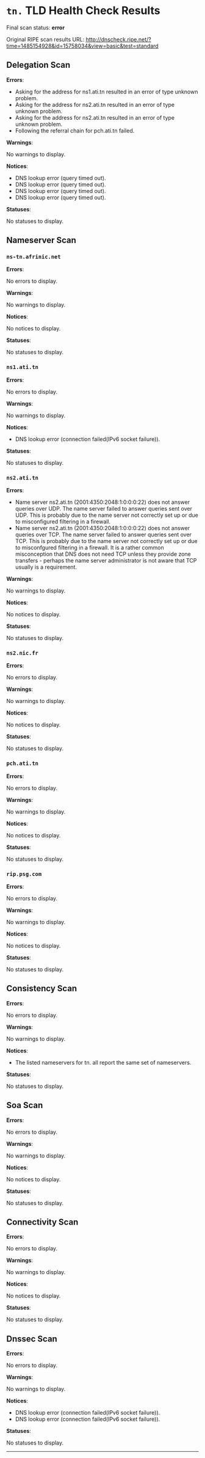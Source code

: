 # `tn.` TLD Health Check Results

Final scan status: **error** 

Original RIPE scan results URL: http://dnscheck.ripe.net/?time=1485154928&id=15758034&view=basic&test=standard

## Delegation Scan

**Errors**:

* Asking for the address for ns1.ati.tn resulted in an error of type unknown problem.
* Asking for the address for ns2.ati.tn resulted in an error of type unknown problem.
* Asking for the address for ns2.ati.tn resulted in an error of type unknown problem.
* Following the referral chain for pch.ati.tn failed.

**Warnings**:

No warnings to display.

**Notices**:

* DNS lookup error (query timed out).
* DNS lookup error (query timed out).
* DNS lookup error (query timed out).
* DNS lookup error (query timed out).

**Statuses**:

No statuses to display.

## Nameserver Scan

### `ns-tn.afrinic.net`

**Errors**:

No errors to display.

**Warnings**:

No warnings to display.

**Notices**:

No notices to display.

**Statuses**:

No statuses to display.

### `ns1.ati.tn`

**Errors**:

No errors to display.

**Warnings**:

No warnings to display.

**Notices**:

* DNS lookup error (connection failed(IPv6 socket failure)).

**Statuses**:

No statuses to display.

### `ns2.ati.tn`

**Errors**:

* Name server ns2.ati.tn (2001:4350:2048:1:0:0:0:22) does not answer queries over UDP. The name server failed to answer queries sent over UDP.  This is probably due to the name server not correctly set up or due to misconfigured filtering in a firewall.
* Name server ns2.ati.tn (2001:4350:2048:1:0:0:0:22) does not answer queries over TCP. The name server failed to answer queries sent over TCP.  This is probably due to the name server not correctly set up or due to misconfgured filtering in a firewall. It is a rather common misconception that DNS does not need TCP unless they provide zone transfers - perhaps the name server administrator is not aware that TCP usually is a requirement.

**Warnings**:

No warnings to display.

**Notices**:

No notices to display.

**Statuses**:

No statuses to display.

### `ns2.nic.fr`

**Errors**:

No errors to display.

**Warnings**:

No warnings to display.

**Notices**:

No notices to display.

**Statuses**:

No statuses to display.

### `pch.ati.tn`

**Errors**:

No errors to display.

**Warnings**:

No warnings to display.

**Notices**:

No notices to display.

**Statuses**:

No statuses to display.

### `rip.psg.com`

**Errors**:

No errors to display.

**Warnings**:

No warnings to display.

**Notices**:

No notices to display.

**Statuses**:

No statuses to display.

## Consistency Scan

**Errors**:

No errors to display.

**Warnings**:

No warnings to display.

**Notices**:

* The listed nameservers for tn. all report the same set of nameservers.

**Statuses**:

No statuses to display.

## Soa Scan

**Errors**:

No errors to display.

**Warnings**:

No warnings to display.

**Notices**:

No notices to display.

**Statuses**:

No statuses to display.

## Connectivity Scan

**Errors**:

No errors to display.

**Warnings**:

No warnings to display.

**Notices**:

No notices to display.

**Statuses**:

No statuses to display.

## Dnssec Scan

**Errors**:

No errors to display.

**Warnings**:

No warnings to display.

**Notices**:

* DNS lookup error (connection failed(IPv6 socket failure)).
* DNS lookup error (connection failed(IPv6 socket failure)).

**Statuses**:

No statuses to display.


---
